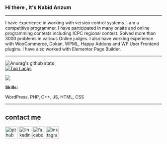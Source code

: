 ### Hi there , It's Nabid Anzum
***
I have experience in working with version control systems. I am a competitive programmer. I have participated in many onsite and online programming contests including ICPC regional contest. Solved more than 3000 problems in various Online judges. I also have working experience with WooCommerce, Dokan, WPML, Happy Addons and WP User Frontend plugins. I have also worked with Elementor Page Builder.
***

![Anurag's github stats](https://github-readme-stats.vercel.app/api?username=nabid-anzum)
<br>
[![Top Langs](https://github-readme-stats.vercel.app/api/top-langs/?username=nabid-anzum)](https://github.com/nabid-anzum/github-readme-stats)

<a href="https://github.com/antonkomarev/github-profile-views-counter">
    <img src="https://komarev.com/ghpvc/?username=nabid-anzum">
</a>


**Skills:**

WordPress, PHP, C++, JS, HTML, CSS

***
## contact me
[<img src='https://cdn.jsdelivr.net/npm/simple-icons@3.0.1/icons/github.svg' alt='github' height='40'>](https://github.com/nabid-anzum)  [<img src='https://cdn.jsdelivr.net/npm/simple-icons@3.0.1/icons/linkedin.svg' alt='linkedin' height='40'>](https://www.linkedin.com/in/nabid-anzum-316425138/)  [<img src='https://cdn.jsdelivr.net/npm/simple-icons@3.0.1/icons/facebook.svg' alt='facebook' height='40'>](https://www.facebook.com/nabid.anzum1)  [<img src='https://cdn.jsdelivr.net/npm/simple-icons@3.0.1/icons/instagram.svg' alt='instagram' height='40'>](https://www.instagram.com/nabid_anzum/)
